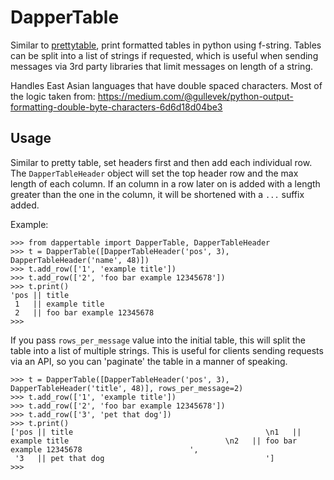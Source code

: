 # DapperTable

Similar to [prettytable](https://pypi.org/project/prettytable/), print formatted tables in python using f-string. Tables can be split into a list of strings if requested, which is useful when sending messages via 3rd party libraries that limit messages on length of a string.

Handles East Asian languages that have double spaced characters. Most of the logic taken from: https://medium.com/@gullevek/python-output-formatting-double-byte-characters-6d6d18d04be3

## Usage

Similar to pretty table, set headers first and then add each individual row. The `DapperTableHeader` object will set the top header row and the max length of each column. If an column in a row later on is added with a length greater than the one in the column, it will be shortened with a `...` suffix added.

Example:
```
>>> from dappertable import DapperTable, DapperTableHeader
>>> t = DapperTable([DapperTableHeader('pos', 3), DapperTableHeader('name', 48)])
>>> t.add_row(['1', 'example title'])
>>> t.add_row(['2', 'foo bar example 12345678'])
>>> t.print()
'pos || title                                           
 1   || example title                                   
 2   || foo bar example 12345678                        
>>>
```

If you pass `rows_per_message` value into the initial table, this will split the table into a list of multiple strings. This is useful for clients sending requests via an API, so you can 'paginate' the table in a manner of speaking.

```
>>> t = DapperTable([DapperTableHeader('pos', 3), DapperTableHeader('title', 48)], rows_per_message=2)
>>> t.add_row(['1', 'example title'])
>>> t.add_row(['2', 'foo bar example 12345678'])
>>> t.add_row(['3', 'pet that dog'])
>>> t.print()
['pos || title                                           \n1   || example title                                   \n2   || foo bar example 12345678                        ',
 '3   || pet that dog                                    ']
>>>
```